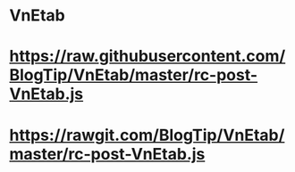 # VnEtab

# https://raw.githubusercontent.com/BlogTip/VnEtab/master/rc-post-VnEtab.js
# https://rawgit.com/BlogTip/VnEtab/master/rc-post-VnEtab.js
